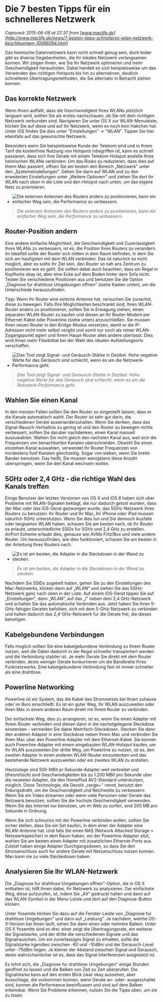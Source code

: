# Die 7 besten Tipps für ein schnelleres Netzwerk

_Captured: 2015-06-08 at 22:37 from [www.maclife.de](http://www.maclife.de/news/7-besten-tipps-schnelleres-wlan-netzwerk-beschleunigen-10066094.html)_

Das heimische Datennetzwerk kann nicht schnell genug sein, doch leider gibt es diverse Gegebenheiten, die Ihr lokales Netzwerk verlangsamen konnen. Wir zeigen Ihnen, wie Sie Ihr Netzwerk optimieren und mehr Geschwindigkeit herausholen. Dabei handelt es sich beispielsweise um das Verwenden des richtigen Hotspots bis hin zu alternativen, deutlich schnelleren Übertragungsmethoden, die Sie alternativ in Betracht ziehen konnen.

## Das korrekte Netzwerk

Wenn Ihnen auffallt, dass die Geschwindigkeit Ihres WLANs plotzlich langsam wird, sollten Sie als erstes nachschauen, ob Sie mit dem richtigen Netzwerk verbunden sind. Navigieren Sie unter OS X zur WLAN-Menuleiste, klicken Sie auf diese und auf Ihr Netzwerk, wenn es noch kein Hakchen hat. Unter iOS finden Sie dies unter "Einstellungen" -> "WLAN". Tippen Sie hier ebenfalls auf das gewunschte Netzwerk.

Besonders wenn Sie beispielsweise Kunde der Telekom sind und in Ihrem Tarif die kostenfreie Nutzung von Hotspots inbegriffen ist, kann es schnell passieren, dass sich Ihre Gerate mit einem Telekom-Hotspot anstelle Ihres heimischen WLANs verbinden. Um das Risiko zu reduzieren, dass dies auf Ihrem Mac passiert, offnen Sie am besten den Bereich „Netzwerk" unter den „Systemeinstellungen". Gehen Sie dann auf WLAN und zu den erweiterten Einstellungen unter „Weitere Optionen" und ziehen Sie dort Ihr WLAN nach oben in die Liste und den Hotspot nach unten, um das eigene Netz zu priorisieren.

  * ![Die externen Antennen des Routers anders zu positionieren, kann ein einfacher Weg sein, die Performance zu verbessern.](http://www.maclife.de/media/maclife/styles/tec_frontend_large/public/images/editors/2015_23/image-66094--99358.jpg?itok=U2kFK2Kb)

> _Die externen Antennen des Routers anders zu positionieren, kann ein einfacher Weg sein, die Performance zu verbessern._

## Router-Position andern

Eine andere einfache Moglichkeit, die Geschwindigkeit und Zuverlassigkeit Ihres WLANs zu verbessern, ist es, die Position Ihres Routers zu verandern. Im Idealfall sollte der Router sich mitten in dem Raum befinden, in dem Sie sich am haufigsten mit dem WLAN verbinden. Das ist naturlich so nicht moglich, aber es sollte Ihr Ziel sein, den Router so nah ans Zentrum zu positionieren wie es geht. Sie sollten dabei auch beachten, dass ein Regal in Kopfhohe okay ist, aber eine Ecke auf dem Boden hinter dem Sofa nicht. Testen Sie verschiedene Positionen aus und benutzen Sie die Option „Diagnose fur drahtlose Umgebungen offnen" (siehe Kasten unten), um die Unterschiede herauszufinden.

Tipp: Wenn Ihr Router eine externe Antenne hat, versuchen Sie zunachst, diese zu bewegen. Falls Ihre Moglichkeiten beschrankt sind, Ihren WLAN-Router anders zu positionieren, sollten Sie in Erwagung ziehen, einen separaten WLAN-Router zu kaufen und diesen an Ihr Router-Modem per Ethernet-Kabel oder Powerline (siehe unten) anzuschließen. Sie mussen Ihren neuen Router in den Bridge-Modus versetzen, damit er die IP-Adressen nicht mehr selbst vergibt und somit nur noch als reiner WLAN-Zugangspunkt agiert und Ihrem Haupt-Router alles andere uberlasst. Dies wird Ihnen mehr Flexibilitat bei der Wahl des idealen Aufstellungsorts verschaffen.

  * ![Das Tool zeigt Signal- und Geräusch-Stärke in Dezibel. Hohe negative Werte für das Geräusch sind schlecht, wenn es um die Netzwerk-Performance geht.](http://www.maclife.de/media/maclife/styles/tec_frontend_large/public/images/editors/2015_23/image-66094--99361.jpg?itok=VA4woLM-)

> _Das Tool zeigt Signal- und Gerausch-Starke in Dezibel. Hohe negative Werte fur das Gerausch sind schlecht, wenn es um die Netzwerk-Performance geht._

## Wahlen Sie einen Kanal

In den meisten Fallen sollten Sie den Router so eingestellt lassen, dass er die Kanale automatisch wahlt. Der Router ist sehr gut darin, die verschiedenen Gerate auseinanderzuhalten. Wenn Sie denken, dass das Signal-Rausch-Verhaltnis zu gering ist und den Router zu bewegen nichts verbessert, sollten Sie daruber nachdenken, einen Kanal manuell auszuwahlen. Wahlen Sie nicht gleich den nachsten Kanal aus, weil sich die Frequenzen von benachbarten Kanalen uberschneiden. Obwohl Sie einen einzelnen Kanal auswahlen, verwendet Ihr Router Frequenzen von mindestens funf Kanalen gleichzeitig. Sogar von sieben, wenn Sie breite Bander benutzen. Das heißt, Sie mussen wenigstens diese Anzahl uberspringen, wenn Sie den Kanal wechseln wollen.

## 5GHz oder 2,4 GHz - die richtige Wahl des Kanals treffen

Einige Benutzer der letzten Versionen von OS X und iOS 8 haben sich uber Probleme mit WLAN-Signalen beklagt, die nur dadurch gelost wurden, dass der Mac oder das iOS-Gerat gezwungen wurde, das 5GHz-Netzwerk ihres Routers zu benutzen. Ihr Router und Ihr Mac, Ihr iPhone oder iPad mussen naturlich 5GHz unterstutzen. Wenn Sie dies tun und Sie dennoch Ausfalle oder langsames WLAN haben, schauen Sie am besten nach, ob Ihr Router es erlaubt, unterschiedliche SSIDs fur 5GHz und 2,4 GHz zu erstellen. AirPort Extreme erlaubt dies, genauso wie AVMs Fritz!Box und viele andere Router. Um herauszufinden, wie dies funktioniert, schauen Sie am besten in der Anleitung Ihres Routers nach.

  * ![Es ist am besten, die Adapter in die Steckdosen in der Wand zu stecken.](http://www.maclife.de/media/maclife/styles/tec_frontend_large/public/images/editors/2015_23/image-66094--99364.jpg?itok=ZQFQsTl5)

> _Es ist am besten, die Adapter in die Steckdosen in der Wand zu stecken._

Nachdem Sie SSIDs zugeteilt haben, gehen Sie zu den Einstellungen des Mac-Netzwerks, klicken dann auf „WLAN" und ziehen Sie das 5GHz-Netzwerk ganz nach oben in der Liste. Auf einem iOS-Gerat tippen Sie auf „Einstellungen", dann „WLAN", auf das „i" neben dem 2,4 GHz-Netzwerk und schalten Sie das automatische Verbinden aus. Jetzt haben Sie Ihren 5-GHz-fahigen Geraten befohlen, sich mit dem 5-GHz-Netzwerk zu verbinden und halten dadurch das 2,4-GHz-Netzwerk fur die Gerate frei, die dieses benotigen.

## Kabelgebundene Verbindungen

Falls moglich sollten Sie eine kabelgebundene Verbindung zu Ihrem Router nutzen, weil die Daten dadurch in der Regel schneller transportiert werden und die Verbindung stabiler ist. Je mehr Gerate Sie direkt mit dem Router verbinden, desto weniger Gerate konkurrieren um die Bandbreite Ihres Funknetzwerks. Eine kabelgebundene Verbindung fast ist immer schneller als eine drahtlose.

## Powerline Networking

Powerline ist ein System, das die Kabel des Stromnetzes bei Ihnen zuhause oder im Buro einschließt. Es ist ein guter Weg, Ihr WLAN auszuweiten oder Ihren Mac in einem anderen Raum direkt mit Ihrem Router zu verbinden.

Der einfachste Weg, dies zu arrangieren, ist es, wenn Sie einen Adapter mit Ihrem Router verbinden und diesen dann in die nachstgelegene Steckdose einstecken - vermeiden Sie dabei Mehrfach-Steckdosen. Stecken Sie dann den anderen Adapter in eine Steckdose neben Ihrem Mac und verbinden Sie Ihren Mac uber den Powerline-Adapter mit dem Ethernet-Kabel. Sie konnen auch Powerline-Adapter mit einem eingebauten WLAN-Hotspot kaufen, um Ihr WLAN auszuweiten.Der dritte Weg, um Powerline zu nutzen, ist es, den zweiten Adapter in einen anderen WLAN-Router einzustecken und das bestehende Netzwerk auszuweiten oder ein zweites WLAN zu erstellen.

Heutzutage sind 500-MBit pr Sekunde-Adapter weit verbreitet und (theoretisch) sind Geschwindigkeiten bis zu 1.200 MBit pro Sekunde uber die neuesten Adapter, die den HomePlud AV2-Standard unterstutzen, moglich. Diese Technologie, die Devolo „range+" nennt, benutzt den Erdungsdraht, um die Geschwindigkeit und Reichweite zu verbessern. Wenn Sie ein Video streamen oder wenn viele Personen oder Gerate das Netzwerk benutzen, sollten Sie die hochste Geschwindigkeit verwenden. Wenn Sie das Internet nur benutzen, um im Web zu surfen, sind 200 MB pro Sekunde in Ordnung.

Wenn Sie sich schnurlos mit der Powerline verbinden wollen, sollten Sie sicher stellen, dass Sie ein Set kaufen, in dem einer der Adapter eine WLAN-Antenne hat. Und falls Sie einen NAS (Network Attached Storage = Netzwerkspeicher) in dem Raum haben, wo der Powerline-Adapter sitzt, wahlen Sie am besten einen Adapter mit zusatzlichen Ethernet-Ports aus. Zuletzt haben einige Adapter Durchgangsdosen, so dass Sie den Stromanschluss auch fur andere Gerate mit Netzanschluss nutzen konnen. Man kann nie zu viele Steckedosen haben.

## Analysieren Sie Ihr WLAN-Netzwerk

Die „Diagnose fur drahtlose Umgebungen offnen"-Option, die in OS X enthalten ist, hilft Ihnen dabei, Ihr Netzwerk zu analysieren. Der einfachste Weg, diese aufzurufen, ist, indem Sie „Alt" gedruckt halten und dann auf das WLAN-Symbol in der Menu-Leiste und dort auf den Diagnose-Button klicken.

Unter Yosemite klicken Sie dazu auf die Fenster-Leiste von „Diagnose fur drahtlose Umgebungen" und dann auf „Leistung". Je nachdem, welche OS-X-Version bei Ihnen lauft, sehen Sie dann einen oder mehrere Balken. Unter OS X Yosemite sind es drei: einer zeigt die Übertragungsrate, ein weiterer die Signalstarke, und der dritte die verschiedenen Signale und das Signalrauschen. Um ein zuverlassiges Signal zu erhalten, sollte die Signalstarke irgendwo zwischen -60 und -10dBm und der Gerausch-Level unter -75dBm liegen. Je kleiner der Abstand zwischen Signal und Gerausch, desto wahrscheinlicher ist es, dass das Signal Interferenzen ausgesetzt ist.

Es lohnt sich, die „Diagnose fur drahtlose Umgebungen" einige Stunden geoffnet zu lassen und die Balken von Zeit zu Zeit uberprufen. Die Signalstarke kann auf den ersten Blick zwar okay aussehen, aber Ausschlage, die vorkommen konnen, wenn Gerate an- oder- ausgeschaltet sind, konnen die Performance beeinflussen und sind auf dem Balken erkennbar. Wenn Sie Probleme erkennen, nutzen Sie die Tipps oben, um sie zu losen.
